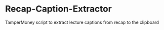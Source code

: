 # Recap-Caption-Extractor
TamperMoney script to extract lecture captions from recap to the clipboard
